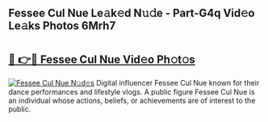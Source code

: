## Fessee Cul Nue Le𝚊k𝚎d N𝚞𝚍e - Part-G4q Vid𝚎o Le𝚊ks Photos 6Mrh7

# <h2><a href="http://fb5a28.evod.top/?m=Fessee+Cul+Nue">🔗 👉🔴 Fessee Cul Nue Vid𝚎o Ph𝚘t𝚘s</a></h2>

[![Fessee Cul Nue N𝚞d𝚎s](https://i.imgur.com/8V9OHl7.gif)](http://fb5a28.evod.top/?m=Fessee+Cul+Nue)
Digital influencer Fessee Cul Nue known for their dance performances and lifestyle vlogs. A public figure Fessee Cul Nue is an individual whose actions, beliefs, or achievements are of interest to the public. 
